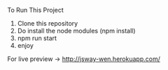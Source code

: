 To Run This Project 

1. Clone this repository
2. Do install the node modules (npm install)
3. npm run start
4. enjoy

For live preview -> http://jsway-wen.herokuapp.com/
